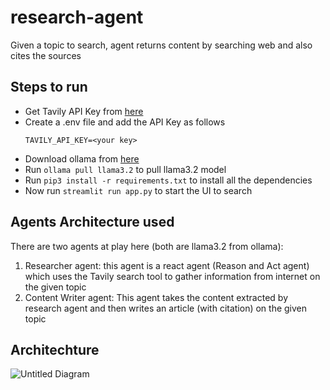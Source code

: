 # research-agent
Given a topic to search, agent returns content by searching web and also cites the sources

## Steps to run
* Get Tavily API Key from [here](https://docs.tavily.com/documentation/api-reference/endpoint/search)
* Create a .env file and add the API Key as follows
  ```
  TAVILY_API_KEY=<your key>
  ```
* Download ollama from [here](https://ollama.com/download)
* Run ```ollama pull llama3.2``` to pull llama3.2 model
* Run ```pip3 install -r requirements.txt``` to install all the dependencies
* Now run ```streamlit run app.py``` to start the UI to search


## Agents Architecture used
There are two agents at play here (both are llama3.2 from ollama):
1. Researcher agent: this agent is a react agent (Reason and Act agent) which uses the Tavily search tool to gather information from internet on the given topic
2. Content Writer agent: This agent takes the content extracted by research agent and then writes an article (with citation) on the given topic

## Architechture

![Untitled Diagram](https://github.com/user-attachments/assets/d84a46ab-d06f-4a05-b5ba-86ccf4fdafaa)
